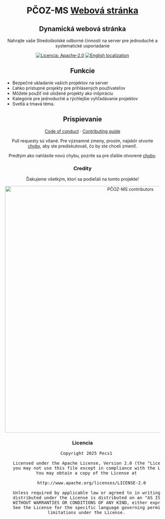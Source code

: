 <div align="center">

# PČOZ-MS [Webová stránka](#)

## Dynamická webová stránka

Nahrajte vaše Stredoškolské odborné činnosti na server pre jednoduché a systematické usporiadanie

[![Licencia: Apache-2.0](https://img.shields.io/badge/licencia-Apache--2.0-blue?labelColor=27303D&color=0877d2)](/LICENSE)
[![English localization](https://img.shields.io/badge/English-Readme-green?labelColor=ff0045f&color=67ad47)](/README.md)

## Funkcie

<div align="left">

* Bezpečné ukladanie vašich projektov na server
* Ľahko prístupné projekty pre prihlásených používateľov
* Môžete použiť iné uložené projekty ako inšpiráciu
* Kategórie pre jednoduché a rýchlejšie vyhľadávanie projektov
* Svetlá a tmavá téma.

</div>

## Prispievanie

[Code of conduct](./CODE_OF_CONDUCT.md) · [Contributing guide](./CONTRIBUTING.md)

Pull requesty sú vítané. Pre významné zmeny, prosím, najskôr otvorte [chyby](https://github.com/Pecs1/PCOZ-MS/issues), aby ste prediskutovali, čo by ste chceli zmeniť.

Predtým ako nahlásite novú chybu, pozrite sa pre ďalšie otvorené [chyby](https://github.com/Pecs1/PCOZ-MS/issues).

### Credity

Ďakujeme všetkým, ktorí sa podieľali na tomto projekte!

<a href="https://github.com/Pecs1/PCOZ-MS/graphs/contributors">
    <img src="https://contrib.rocks/image?repo=Pecs1/PCOZ-MS" alt="PČOZ-MS contributors" title="PČOZ-MS contributors" width="800"/>
</a>

### Licencia

<pre>
   Copyright 2025 Pecs1

   Licensed under the Apache License, Version 2.0 (the "License");
   you may not use this file except in compliance with the License.
   You may obtain a copy of the License at

       http://www.apache.org/licenses/LICENSE-2.0

   Unless required by applicable law or agreed to in writing, software
   distributed under the License is distributed on an "AS IS" BASIS,
   WITHOUT WARRANTIES OR CONDITIONS OF ANY KIND, either express or implied.
   See the License for the specific language governing permissions and
   limitations under the License.
</pre>

</div>
